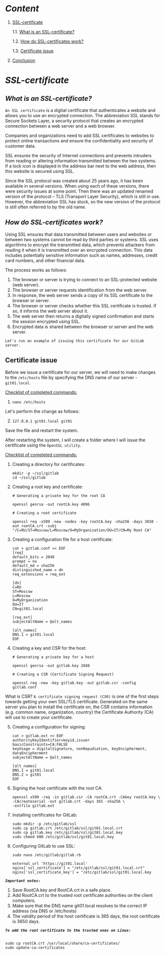 # ___Content___

1. [SSL-certificate](#основная-часть)

   1.1. [What is an SSL-certificate?](#подраздел-1)

   1.2. [How do SSL-certificates work?](https://github.com/NikitaPrimakov/Certificate?tab=readme-ov-file#how-do-ssl-certificates-work "How do SSL-certificates work?")

   1.3. [Certificate issue](https://github.com/NikitaPrimakov/Certificate?tab=readme-ov-file#certificate-issue "Certificate issue")

3. [Conclusion](#Conclusion)

# ___SSL-certificate___

## ___What is an SSL-certificate?___

```An SSL certificate``` is a digital certificate that authenticates a website and allows you to use an encrypted connection. The abbreviation SSL stands for Secure Sockets Layer, a security protocol that creates an encrypted connection between a web server and a web browser.

Companies and organizations need to add SSL certificates to websites to protect online transactions and ensure the confidentiality and security of customer data.

SSL ensures the security of Internet connections and prevents intruders from reading or altering information transmitted between the two systems. If a lock icon is displayed in the address bar next to the web address, then this website is secured using SSL.

Since the SSL protocol was created about 25 years ago, it has been available in several versions. When using each of these versions, there were security issues at some point. Then there was an updated renamed version of the protocol – TLS (Transport Layer Security), which is still in use. However, the abbreviation SSL has stuck, so the new version of the protocol is still often referred to by the old name.

## ___How do SSL-certificates work?___

Using SSL ensures that data transmitted between users and websites or between two systems cannot be read by third parties or systems. SSL uses algorithms to encrypt the transmitted data, which prevents attackers from reading it when it is transmitted over an encrypted connection. This data includes potentially sensitive information such as names, addresses, credit card numbers, and other financial data.

The process works as follows:

1. The browser or server is trying to connect to an SSL-protected website (web server).
2. The browser or server requests identification from the web server.
3. In response, the web server sends a copy of its SSL certificate to the browser or server.
4. The browser or server checks whether this SSL certificate is trusted. If so, it informs the web server about it.
5. The web server then returns a digitally signed confirmation and starts the session encrypted using SSL.
6. Encrypted data is shared between the browser or server and the web server.

```Let's run an example of issuing this certificate for our GitLab server.```


## Certificate issue

Before we issue a certificate for our server, we will need to make changes to the ```/etc/hosts``` file by specifying the DNS name of our server - ```git01.local```.

<u>Checklist of completed commands:</u>

1.  ```
    nano /etc/hosts
    ```

Let's perform the change as follows:

2.  ```
    127.0.0.1 git01.local git01
    ```
Save the file and restart the system.

After restarting the system, I will create a folder where I will issue the certificate using the ```OpenSSL utility```.

<u>Checklist of completed commands:</u>

1. Creating a directory for certificates:
     ```
    mkdir -p ~/ssl/gitlab
    cd ~/ssl/gitlab
    ```
2. Creating a root key and certificate:
    ```
    # Generating a private key for the root CA

    openssl genrsa -out rootCA.key 4096

    # Creating a root certificate

    openssl req -x509 -new -nodes -key rootCA.key -sha256 -days 3650 -out rootCA.crt -subj "/C=RU/ST=Moscow/L=Moscow/O=MyOrganization/OU=IT/CN=My Root CA" 
    ```

3. Creating a configuration file for a host certificate:
    ```
    cat > gitlab.conf << EOF
    [req]
    default_bits = 2048
    prompt = no
    default_md = sha256
    distinguished_name = dn
    req_extensions = req_ext

    [dn]
    C=RU
    ST=Moscow
    L=Moscow
    O=MyOrganization
    OU=IT
    CN=git01.local

    [req_ext]
    subjectAltName = @alt_names

    [alt_names]
    DNS.1 = git01.local
    EOF
    ```

4. Creating a key and CSR for the host:

    ```
    # Generating a private key for a host
    
    openssl genrsa -out gitlab.key 2048

    # Creating a CSR (Certificate Signing Request)
    
    openssl req -new -key gitlab.key -out gitlab.csr -config gitlab.conf
    ```

What is CSR? ```A certificate signing request (CSR)``` is one of the first steps towards getting your own SSL/TLS certificate. Generated on the same server you plan to install the certificate on, the CSR contains information (e.g. common name, organization, country) the Certificate Authority (CA) will use to create your certificate.

5. Creating a configuration for signing:

    ```
    cat > gitlab.ext << EOF
    authorityKeyIdentifier=keyid,issuer
    basicConstraints=CA:FALSE
    keyUsage = digitalSignature, nonRepudiation, keyEncipherment, dataEncipherment
    subjectAltName = @alt_names

    [alt_names]
    DNS.1 = git01.local
    DNS.2 = git01
    EOF
    ```

6. Signing the host certificate with the root CA:

    ```
    openssl x509 -req -in gitlab.csr -CA rootCA.crt -CAkey rootCA.key \
    -CAcreateserial -out gitlab.crt -days 365 -sha256 \
    -extfile gitlab.ext
    ```

7. Installing certificates for GitLab:

    ```
    sudo mkdir -p /etc/gitlab/ssl
    sudo cp gitlab.crt /etc/gitlab/ssl/git01.local.crt
    sudo cp gitlab.key /etc/gitlab/ssl/git01.local.key
    sudo chmod 600 /etc/gitlab/ssl/git01.local.key
    ```

8. Configuring GitLab to use SSL:

    ```
    sudo nano /etc/gitlab/gitlab.rb

    external_url 'https://git01.local'
    nginx['ssl_certificate'] = "/etc/gitlab/ssl/git01.local.crt"
    nginx['ssl_certificate_key'] = "/etc/gitlab/ssl/git01.local.key

    ```

___```Important notes:```___

1. Save RootCA.key and RootCA.crt in a safe place. 
2. Add RootCA.crt to the trusted root certificate authorities on the client computers.
3. Make sure that the DNS name git01.local resolves to the correct IP address (via DNS or /etc/hosts)
4. The validity period of the host certificate is 365 days, the root certificate is 3650 days.

___```To add the root certificate to the trusted ones on Linux:```___

```

sudo cp rootCA.crt /usr/local/share/ca-certificates/
sudo update-ca-certificates

```